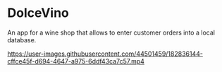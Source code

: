 # DolceVino
An app for a wine shop that allows to enter customer orders into a local database.


https://user-images.githubusercontent.com/44501459/182836144-cffce45f-d694-4647-a975-6ddf43ca7c57.mp4

